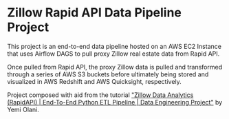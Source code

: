 # Zillow Rapid API Data Pipeline Project

This project is an end-to-end data pipeline hosted on an AWS EC2 Instance that uses Airflow DAGS to pull proxy Zillow real estate data from Rapid API.

Once pulled from Rapid API, the proxy Zillow data is pulled and transformed through a series of AWS S3 buckets before ultimately being stored and visualized in AWS Redshift and AWS Quicksight, respectively.

Project composed with aid from the tutorial ["Zillow Data Analytics (RapidAPI) | End-To-End Python ETL Pipeline | Data Engineering Project"](https://www.youtube.com/watch?v=j_skupZ3zw0) by Yemi Olani.
